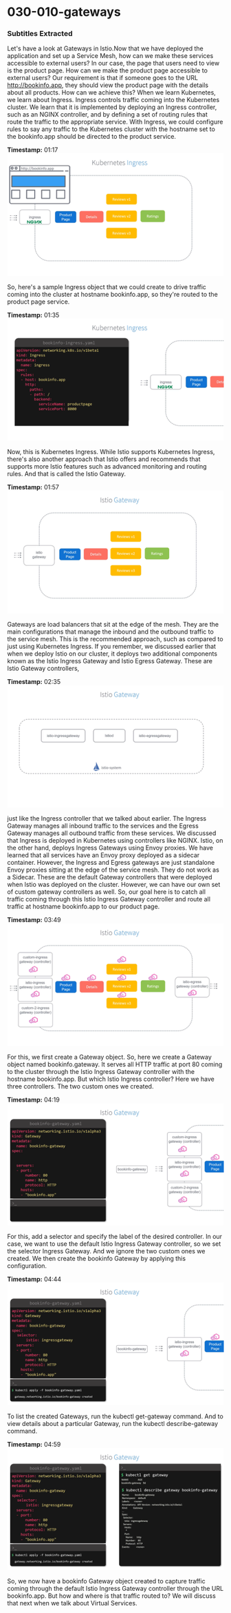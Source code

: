 # 030-010-gateways



### Subtitles Extracted
Let's have a look at Gateways in Istio.Now that we have deployed the application and set up a Service Mesh, how can we make these services accessible to external users? In our case, the page that users need to view is the product page. How can we make the product page accessible to external users? Our requirement is that if someone goes to the URL http://bookinfo.app, they should view the product page with the details about all products. How can we achieve this? When we learn Kubernetes, we learn about Ingress. Ingress controls traffic coming into the Kubernetes cluster. We learn that it is implemented by deploying an Ingress controller, such as an NGINX controller, and by defining a set of routing rules that route the traffic to the appropriate service. With Ingress, we could configure rules to say any traffic to the Kubernetes cluster with the hostname set to the bookinfo.app should be directed to the product service.

**Timestamp:** 01:17
![Screenshot](01_17_190.png)


So, here's a sample Ingress object that we could create to drive traffic coming into the cluster at hostname bookinfo.app, so they're routed to the product page service.

**Timestamp:** 01:35
![Screenshot](01_35_680.png)


Now, this is Kubernetes Ingress. While Istio supports Kubernetes Ingress, there's also another approach that Istio offers and recommends that supports more Istio features such as advanced monitoring and routing rules. And that is called the Istio Gateway.

**Timestamp:** 01:57
![Screenshot](01_57_589.png)


Gateways are load balancers that sit at the edge of the mesh. They are the main configurations that manage the inbound and the outbound traffic to the service mesh. This is the recommended approach, such as compared to just using Kubernetes Ingress. If you remember, we discussed earlier that when we deploy Istio on our cluster, it deploys two additional components known as the Istio Ingress Gateway and Istio Egress Gateway. These are Istio Gateway controllers,

**Timestamp:** 02:35
![Screenshot](02_35_847.png)


just like the Ingress controller that we talked about earlier. The Ingress Gateway manages all inbound traffic to the services and the Egress Gateway manages all outbound traffic from these services. We discussed that Ingress is deployed in Kubernetes using controllers like NGINX. Istio, on the other hand, deploys Ingress Gateways using Envoy proxies. We have learned that all services have an Envoy proxy deployed as a sidecar container. However, the Ingress and Egress gateways are just standalone Envoy proxies sitting at the edge of the service mesh. They do not work as a Sidecar. These are the default Gateway controllers that were deployed when Istio was deployed on the cluster. However, we can have our own set of custom gateway controllers as well. So, our goal here is to catch all traffic coming through this Istio Ingress Gateway controller and route all traffic at hostname bookinfo.app to our product page.

**Timestamp:** 03:49
![Screenshot](03_49_857.png)


For this, we first create a Gateway object. So, here we create a Gateway object named bookinfo.gateway. It serves all HTTP traffic at port 80 coming to the cluster through the Istio Ingress Gateway controller with the hostname bookinfo.app. But which Istio Ingress controller? Here we have three controllers. The two custom ones we created.

**Timestamp:** 04:19
![Screenshot](04_19_459.png)


For this, add a selector and specify the label of the desired controller. In our case, we want to use the default Istio Ingress Gateway controller, so we set the selector Ingress Gateway. And we ignore the two custom ones we created. We then create the bookinfo Gateway by applying this configuration.

**Timestamp:** 04:44
![Screenshot](04_44_162.png)


To list the created Gateways, run the kubectl get-gateway command. And to view details about a particular Gateway, run the kubectl describe-gateway command.

**Timestamp:** 04:59
![Screenshot](04_59_494.png)


So, we now have a bookinfo Gateway object created to capture traffic coming through the default Istio Ingress Gateway controller through the URL bookinfo.app. But how and where is that traffic routed to? We will discuss that next when we talk about Virtual Services.
